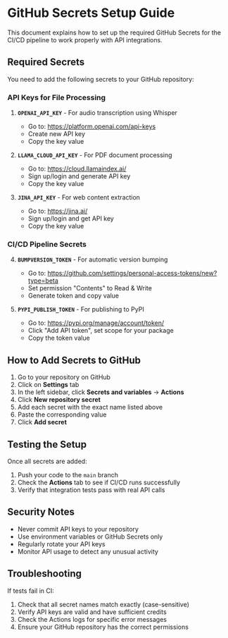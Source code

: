 # GitHub Secrets Setup Guide

This document explains how to set up the required GitHub Secrets for the CI/CD pipeline to work properly with API integrations.

## Required Secrets

You need to add the following secrets to your GitHub repository:

### API Keys for File Processing

1. **`OPENAI_API_KEY`** - For audio transcription using Whisper
   - Go to: https://platform.openai.com/api-keys
   - Create new API key
   - Copy the key value

2. **`LLAMA_CLOUD_API_KEY`** - For PDF document processing
   - Go to: https://cloud.llamaindex.ai/
   - Sign up/login and generate API key
   - Copy the key value

3. **`JINA_API_KEY`** - For web content extraction
   - Go to: https://jina.ai/
   - Sign up/login and get API key
   - Copy the key value

### CI/CD Pipeline Secrets

4. **`BUMPVERSION_TOKEN`** - For automatic version bumping
   - Go to: https://github.com/settings/personal-access-tokens/new?type=beta
   - Set permission "Contents" to Read & Write
   - Generate token and copy value

5. **`PYPI_PUBLISH_TOKEN`** - For publishing to PyPI
   - Go to: https://pypi.org/manage/account/token/
   - Click "Add API token", set scope for your package
   - Copy the token value

## How to Add Secrets to GitHub

1. Go to your repository on GitHub
2. Click on **Settings** tab
3. In the left sidebar, click **Secrets and variables** → **Actions**
4. Click **New repository secret**
5. Add each secret with the exact name listed above
6. Paste the corresponding value
7. Click **Add secret**

## Testing the Setup

Once all secrets are added:

1. Push your code to the `main` branch
2. Check the **Actions** tab to see if CI/CD runs successfully
3. Verify that integration tests pass with real API calls

## Security Notes

- Never commit API keys to your repository
- Use environment variables or GitHub Secrets only
- Regularly rotate your API keys
- Monitor API usage to detect any unusual activity

## Troubleshooting

If tests fail in CI:

1. Check that all secret names match exactly (case-sensitive)
2. Verify API keys are valid and have sufficient credits
3. Check the Actions logs for specific error messages
4. Ensure your GitHub repository has the correct permissions 